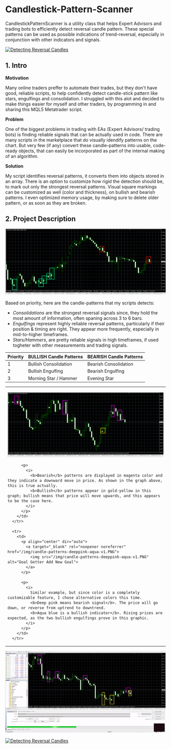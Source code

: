 # Candlestick-Pattern-Scanner
CandlestickPatternScanner is a utility class that helps Expert Advisors and trading bots to efficiently detect reversal candle pattern. These special patterns can be used as possible indications of trend-reversal, especially in conjunction with other indicators and signals.

<p align="left" dir="auto">
  <a target="_blank" rel="noopener noreferrer" href="/cps-1-31-deeppink-aqua-gif.gif">
    <img src="/img/cps-1-31-deeppink-aqua-gif.gif" alt="Detecting Reversal Candles">
  </a>
</p>

<h2>1. Intro</h2>
<strong>Motivation</strong> <p>Many online traders preffer to automate their trades, but they don't have good, reliable scripts, to help confidently detect candle-stick pattern like stars, engulfings and consolidation. I struggled with this alot and decided to make things easier for myself and other traders, by programming in and sharing this MQL5 Metatrader script.</p>
<strong>Problem</strong> <p>One of the biggest problems in trading with EAs (Expert Advisors/ trading bots) is finding reliable signals that can be actually used in code. There are many scripts in the marketplace that do visually idendify patterns on the chart. But very few (if any) convert these candle-patterns into usable, code-ready objects, that can easily be incorporated as part of the internal making of an algorithm.</p>
<strong>Solution</strong> <p>My script identifies reversal patterns, it converts them into objects stored in an array. There is an option to customize how rigid the detection should be, to mark out only the strongest reversal patterns. Visual square markings can be customized as well (color and thickness), on bullish and bearish patterns. I even optimized memory usage, by making sure to delete older pattern, or as soon as they are broken.</p>


<h2>2. Project Description</h2>
  <p align="center" dir="auto">
    <a target="_blank" rel="noopener noreferrer" href="/img/candle-patterns-red-green-v1.PNG">
      <img src="/img/candle-patterns-red-green-v1.PNG" alt="Goal Getter Add New Goal">
    </a>
  </p>

Based on priority, here are the candle-patterns that my scripts detects:
<ul>
  <li><em>Consolidations</em> are the strongest reversal signals since, they hold the most amount of information, often spaning across 3 to 6 bars.</li>
  <li><em>Engulfings</em> represent highly reliable reversal patterns, particularly if their position & timing are right. They appear more frequently, especially in mid-to-higher timeframes.</li>
  <li><em>Stars/Hammers</em>, are pretty reliable signals in high timeframes, if used togheter with other measurements and trading signals.</li>
</ul>

| Priority | BULLISH Candle Patterns | BEARISH Candle Patterns |
| :---         |     :---       |          :--- |
| 1   | Bullish Consolidation     | Bearish Consolidation    |
| 2     | Bullish Engulfing       | Bearish Engulfing      |
| 3     | Morning Star / Hammer       | Evening Star      |



<table cellspacing="5" border="0">
      <tr>
        <td>
          <p align="center" dir="auto">
            <a target="_blank" rel="noopener noreferrer" href="/img/candle-patterns-magenta-gold-v1.PNG">
              <img src="/img/candle-patterns-magenta-gold-v1.PNG" alt="Goal Getter Add New Goal">
            </a>
          </p>
          
          <p>
            <i>
              <b>Bearish</b> patterns are displayed in magenta color and they indicate a downward move in price. As shown in the graph above, this is true actually.
              <b>Bullish</b> patterns appear in gold-yellow in this graph; bullish means that price will move upwards, and this appears to be the case here.
            </i>
          </p>
        </td>
      </tr>
  
      <tr>
        <td>
          <p align="center" dir="auto">
            <a target="_blank" rel="noopener noreferrer" href="/img/candle-patterns-deeppink-aqua-v1.PNG">
              <img src="/img/candle-patterns-deeppink-aqua-v1.PNG" alt="Goal Getter Add New Goal">
            </a>
          </p>
          
          <p>
            <i>            
              Similar example, but since color is a completely customizable feature, I chose alternative colors this time.
              <b>Deep pink means bearish signal</b>. The price will go down, or reverse from uptrend to downtrend.
              <b>Aqua blue is a bullish indicator</b>. Rising prices are expected, as the two bullish engulfings prove in this graphic.
            </i>
          </p>
        </td>
      </tr>
</table>
  


<p align="left" dir="auto">
  <a target="_blank" rel="noopener noreferrer" href="/cps-2-62-magenta-gold-gif.gif">
    <img src="/img/cps-2-62-magenta-gold-gif.gif" alt="Detecting Reversal Candles">
  </a>
</p>

<p align="left" dir="auto">
  <a target="_blank" rel="noopener noreferrer" href="/cps-1-deeppink-aqua-gif.gif">
    <img src="/img/cps-1-deeppink-aqua-gif.gif" alt="Detecting Reversal Candles">
  </a>
</p>
